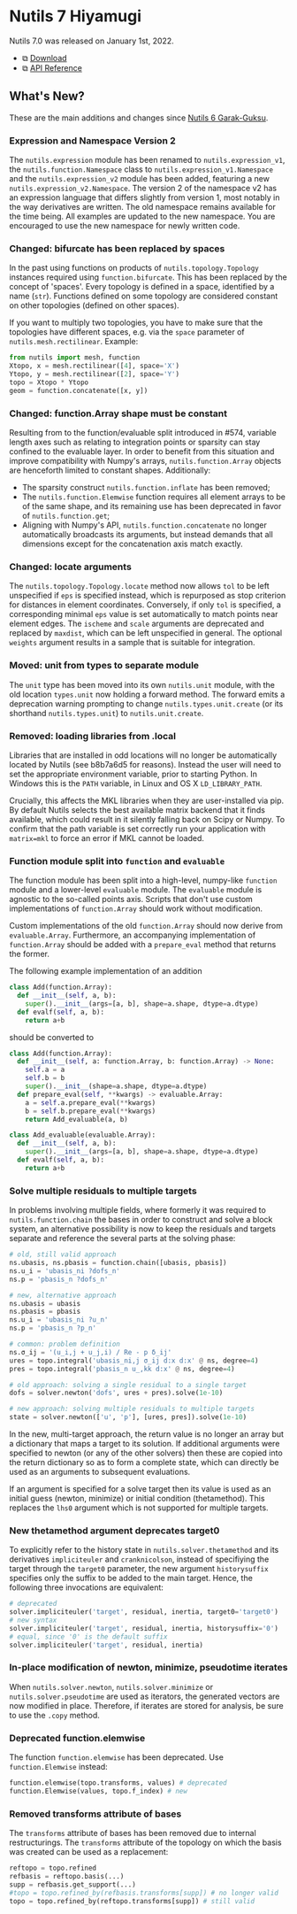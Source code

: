 # Nutils 7 Hiyamugi

Nutils 7.0 was released on January 1st, 2022.
- ⧉ [Download](https://github.com/evalf/nutils/archive/refs/tags/v7.0.zip)
- ⧉ [API Reference](http://docs.nutils.org/en/v7.0/)

## What's New?

These are the main additions and changes since [Nutils 6
Garak-Guksu](release-6.md).

### Expression and Namespace Version 2

The `nutils.expression` module has been renamed to `nutils.expression_v1`, the
`nutils.function.Namespace` class to `nutils.expression_v1.Namespace` and the
`nutils.expression_v2` module has been added, featuring a new
`nutils.expression_v2.Namespace`. The version 2 of the namespace v2 has an
expression language that differs slightly from version 1, most notably in the
way derivatives are written. The old namespace remains available for the time
being. All examples are updated to the new namespace. You are encouraged to use
the new namespace for newly written code.

### Changed: bifurcate has been replaced by spaces

In the past using functions on products of `nutils.topology.Topology` instances
required using `function.bifurcate`. This has been replaced by the concept of
'spaces'. Every topology is defined in a space, identified by a name (`str`).
Functions defined on some topology are considered constant on other topologies
(defined on other spaces).

If you want to multiply two topologies, you have to make sure that the
topologies have different spaces, e.g. via the `space` parameter of
`nutils.mesh.rectilinear`. Example:

```python
from nutils import mesh, function
Xtopo, x = mesh.rectilinear([4], space='X')
Ytopo, y = mesh.rectilinear([2], space='Y')
topo = Xtopo * Ytopo
geom = function.concatenate([x, y])
```

### Changed: function.Array shape must be constant

Resulting from to the function/evaluable split introduced in #574, variable
length axes such as relating to integration points or sparsity can stay
confined to the evaluable layer. In order to benefit from this situation and
improve compatibility with Numpy's arrays, `nutils.function.Array` objects are
henceforth limited to constant shapes. Additionally:

- The sparsity construct `nutils.function.inflate` has been removed;
- The `nutils.function.Elemwise` function requires all element arrays to be of
  the same shape, and its remaining use has been deprecated in favor of
  `nutils.function.get`;
- Aligning with Numpy's API, `nutils.function.concatenate` no longer
  automatically broadcasts its arguments, but instead demands that all
  dimensions except for the concatenation axis match exactly.

### Changed: locate arguments

The `nutils.topology.Topology.locate` method now allows `tol` to be left
unspecified if `eps` is specified instead, which is repurposed as stop
criterion for distances in element coordinates. Conversely, if only `tol` is
specified, a corresponding minimal `eps` value is set automatically to match
points near element edges. The `ischeme` and `scale` arguments are deprecated
and replaced by `maxdist`, which can be left unspecified in general. The
optional `weights` argument results in a sample that is suitable for
integration.

### Moved: unit from types to separate module

The `unit` type has been moved into its own `nutils.unit` module, with the old
location `types.unit` now holding a forward method. The forward emits a
deprecation warning prompting to change `nutils.types.unit.create` (or its
shorthand `nutils.types.unit`) to `nutils.unit.create`.

### Removed: loading libraries from .local

Libraries that are installed in odd locations will no longer be automatically
located by Nutils (see b8b7a6d5 for reasons). Instead the user will need to set
the appropriate environment variable, prior to starting Python. In Windows this
is the `PATH` variable, in Linux and OS X `LD_LIBRARY_PATH`.

Crucially, this affects the MKL libraries when they are user-installed via pip.
By default Nutils selects the best available matrix backend that it finds
available, which could result in it silently falling back on Scipy or Numpy. To
confirm that the path variable is set correctly run your application with
`matrix=mkl` to force an error if MKL cannot be loaded.

### Function module split into `function` and `evaluable`

The function module has been split into a high-level, numpy-like `function`
module and a lower-level `evaluable` module. The `evaluable` module is agnostic
to the so-called points axis. Scripts that don't use custom implementations of
`function.Array` should work without modification.

Custom implementations of the old `function.Array` should now derive from
`evaluable.Array`. Furthermore, an accompanying implementation of
`function.Array` should be added with a `prepare_eval` method that returns the
former.

The following example implementation of an addition

```python
class Add(function.Array):
  def __init__(self, a, b):
    super().__init__(args=[a, b], shape=a.shape, dtype=a.dtype)
  def evalf(self, a, b):
    return a+b
```

should be converted to

```python
class Add(function.Array):
  def __init__(self, a: function.Array, b: function.Array) -> None:
    self.a = a
    self.b = b
    super().__init__(shape=a.shape, dtype=a.dtype)
  def prepare_eval(self, **kwargs) -> evaluable.Array:
    a = self.a.prepare_eval(**kwargs)
    b = self.b.prepare_eval(**kwargs)
    return Add_evaluable(a, b)

class Add_evaluable(evaluable.Array):
  def __init__(self, a, b):
    super().__init__(args=[a, b], shape=a.shape, dtype=a.dtype)
  def evalf(self, a, b):
    return a+b
```

### Solve multiple residuals to multiple targets

In problems involving multiple fields, where formerly it was required to
`nutils.function.chain` the bases in order to construct and solve a block
system, an alternative possibility is now to keep the residuals and targets
separate and reference the several parts at the solving phase:

```python
# old, still valid approach
ns.ubasis, ns.pbasis = function.chain([ubasis, pbasis])
ns.u_i = 'ubasis_ni ?dofs_n'
ns.p = 'pbasis_n ?dofs_n'

# new, alternative approach
ns.ubasis = ubasis
ns.pbasis = pbasis
ns.u_i = 'ubasis_ni ?u_n'
ns.p = 'pbasis_n ?p_n'

# common: problem definition
ns.σ_ij = '(u_i,j + u_j,i) / Re - p δ_ij'
ures = topo.integral('ubasis_ni,j σ_ij d:x d:x' @ ns, degree=4)
pres = topo.integral('pbasis_n u_,kk d:x' @ ns, degree=4)

# old approach: solving a single residual to a single target
dofs = solver.newton('dofs', ures + pres).solve(1e-10)

# new approach: solving multiple residuals to multiple targets
state = solver.newton(['u', 'p'], [ures, pres]).solve(1e-10)
```

In the new, multi-target approach, the return value is no longer an array but a
dictionary that maps a target to its solution. If additional arguments were
specified to newton (or any of the other solvers) then these are copied into
the return dictionary so as to form a complete state, which can directly be
used as an arguments to subsequent evaluations.

If an argument is specified for a solve target then its value is used as an
initial guess (newton, minimize) or initial condition (thetamethod). This
replaces the `lhs0` argument which is not supported for multiple targets.

### New thetamethod argument deprecates target0

To explicitly refer to the history state in `nutils.solver.thetamethod` and its
derivatives `impliciteuler` and `cranknicolson`, instead of specifiying the
target through the `target0` parameter, the new argument `historysuffix`
specifies only the suffix to be added to the main target. Hence, the following
three invocations are equivalent:

```python
# deprecated
solver.impliciteuler('target', residual, inertia, target0='target0')
# new syntax
solver.impliciteuler('target', residual, inertia, historysuffix='0')
# equal, since '0' is the default suffix
solver.impliciteuler('target', residual, inertia)
```

### In-place modification of newton, minimize, pseudotime iterates

When `nutils.solver.newton`, `nutils.solver.minimize` or
`nutils.solver.pseudotime` are used as iterators, the generated vectors are now
modified in place. Therefore, if iterates are stored for analysis, be sure to
use the `.copy` method.

### Deprecated function.elemwise

The function `function.elemwise` has been deprecated. Use `function.Elemwise`
instead:

```python
function.elemwise(topo.transforms, values) # deprecated
function.Elemwise(values, topo.f_index) # new
```

### Removed transforms attribute of bases

The `transforms` attribute of bases has been removed due to internal
restructurings. The `transforms` attribute of the topology on which the
basis was created can be used as a replacement:

```python
reftopo = topo.refined
refbasis = reftopo.basis(...)
supp = refbasis.get_support(...)
#topo = topo.refined_by(refbasis.transforms[supp]) # no longer valid
topo = topo.refined_by(reftopo.transforms[supp]) # still valid
```
